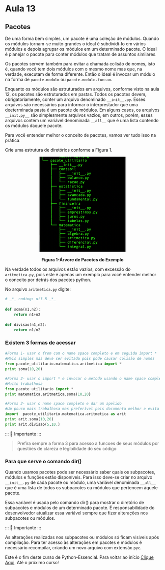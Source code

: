 # Aula 13

## Pacotes

De uma forma bem simples, um pacote é uma coleção de módulos.
Quando os módulos tornam-se muito grandes o ideal é subdividi-lo em vários módulos e depois agrupar os módulos em um determinado pacote. O ideal é planejar o pacote para conter módulos que tratam de assuntos similares.

Os pacotes servem também para evitar a chamada colisão de nomes, isto é, quando você tem dois módulos com o mesmo nome mas que, na verdade, executam de forma diferente. Então o ideal é invocar um módulo na forma de `pacote.modulo` ou `pacote.modulo.funcao`. 

Enquanto os módulos são estruturados em arquivos, conforme visto na aula 12, os pacotes são estruturados em pastas. Todos os pacotes devem, obrigatoriamente, conter um arquivo denominado `__init__.py`. Esses arquivos são necessários para informar o interprestador que uma deeterminada pasta é um pacote de módulos. Em alguns casos, os arquivos `__init.py__` são simplesmente arquivos vazios, em outros, porém, esses arquivos contém um variável denominada `__all__` que é uma lista contendo os módulos daquele pacote.


Para você entender melhor o conceito de pacotes, vamos ver tudo isso na prática:

Crie uma estrutura de diretórios conforme a Figura 1.

<p align="center">
  <img src="imagens/ArvorePacotes.png" alt="Árvore de pacotes para o exemplo">
</p>
<p align="center">
   <strong>Figura 1-Árvore de Pacotes do Exemplo</strong> 
</p>

Na verdade todos os arquivos estão vazios, com excessão do `aritmetica.py`, pois este é apenas um exemplo para você entender melhor o conceito por detrás dos pacotes python.

No arquivo `aritmetica.py` digite:

```python
# _*_ coding: utf-8 _*_

def soma(n1,n2):
    return n1+n2

def divisao(n1,n2):
    return n1/n2    

```
### Existem 3 formas de acessar 

```python
#Forma 1- usar o from com o name space completo e em seguida import *
#Mais simples mas deve ser evitada pois pode causar colisão de nomes
from pacote_utilitario.matematica.aritmetica import * 
print soma(10,20)
```

```python
#Forma 2- usar o import * e invocar o metodo usando o name space completo
#Muito trabalhosa
from pacote_utilitario import *
print matematica.aritmetica.soma(10,20)
```

```python
#Forma 3- usar o name space completo e dar um apelido
#Um pouco mais trabalhosa mas preferível pois documenta melhor e evita colisão de nomes
import  pacote_utilitario.matematica.aritmetica as arit
print arit.soma(10,20)
print arit.divisao(5,10.)
```

::: :pushpin: Importante :::

>Prefira sempre a forma 3 para  acesso a funcoes de seus módulos por questões de clareza e legibilidade do seu código 

### Para que serve o comando dir()

Quando usamos pacotes pode ser necessário saber quais os subpacotes, módulos e funções estão disponíveis. Para isso deve-se criar no arquivo `__init__.py` de cada pacote ou módulo, uma variável denominada `__all__` que é uma lista de todos os subpacotes ou módulos que pertencem àquele pacote.

Essa variável é usada pelo comando dir() para mostrar o diretório de subpacotes e módulos de um determinado pacote. É responsabilidade do desenvolvedor atualizar essa variável sempre que fizer alterações nos subpacotes ou módulos. 

::: :pushpin: Importante :::

As alterações realizadas nos subpacotes ou módulos só ficam visiveis após compilação. Para ter acesso às alterações em pacotes e módulos é necessário recompilar, criando um novo arquivo com extensão `pyc`.

Este é o fim deste curso de Python-Essencial. Para voltar ao início [Clique Aqui](README.md). Até o próximo curso!

